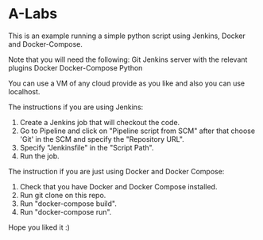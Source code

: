 # A-Labs

This is an example running a simple python script using Jenkins, Docker and Docker-Compose.

Note that you will need the following:
  Git
  Jenkins server with the relevant plugins
  Docker
  Docker-Compose
  Python
  
You can use a VM of any cloud provide as you like and also you can use localhost.

The instructions if you are using Jenkins:
1. Create a Jenkins job that will checkout the code.
2. Go to Pipeline and click on "Pipeline script from SCM" after that choose 'Git' in the SCM and specify the "Repository URL".
3. Specify "Jenkinsfile" in the "Script Path".
4. Run the job.

The instruction if you are just using Docker and Docker Compose:
1. Check that you have Docker and Docker Compose installed.
2. Run git clone on this repo.
3. Run "docker-compose build".
4. Run "docker-compose run".

Hope you liked it :)
